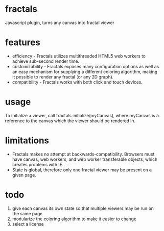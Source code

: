 fractals
========
Javascript plugin, turns any canvas into fractal viewer

features
========
* efficiency - Fractals utilizes multithreaded HTML5 web workers to achieve sub-second render time.
* customizability - Fractals exposes many configuration options as well as an easy mechanism for supplying a different coloring algorithm, making it possible to render any fractal (or any 2D graph).
* compatibility - Fractals works with both click and touch devices.

usage
=====
To initialize a viewer, call fractals.initialize(myCanvas), where myCanvas is a reference to the canvas which the viewer should be rendered in.

limitations
===========
* Fractals makes no attempt at backwards-compatibility. Browsers must have canvas, web workers, and web worker transferable objects, which creates problems with IE.
* State is global, therefore only one fractal viewer may be present on a given page.

todo
====
1. give each canvas its own state so that multiple viewers may be run on the same page
2. modularize the coloring algorithm to make it easier to change
3. select a license


